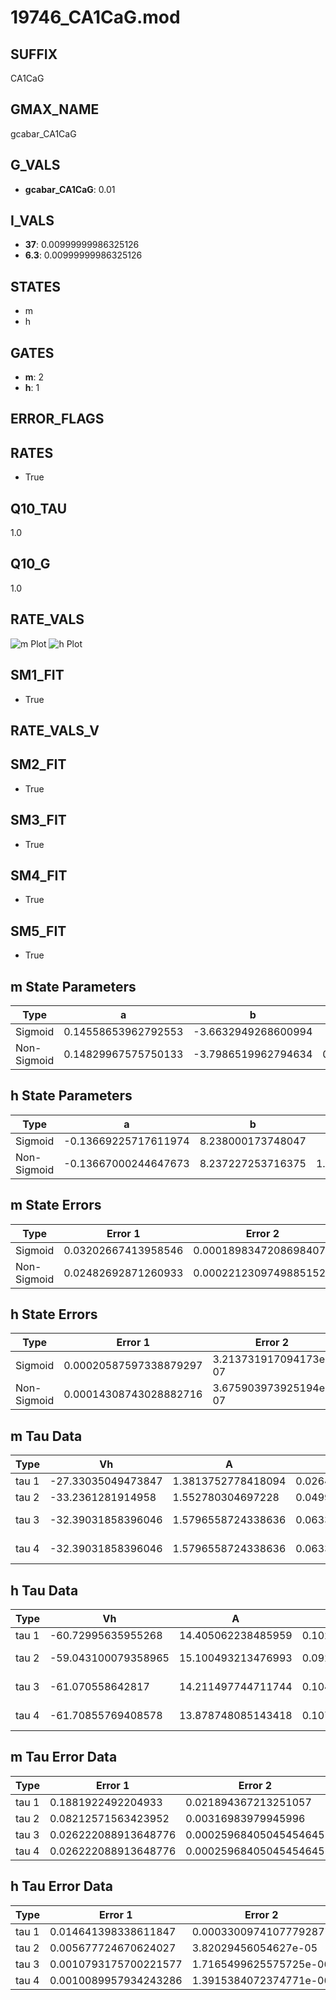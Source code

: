 # 19746_CA1CaG.mod

## SUFFIX

CA1CaG

## GMAX_NAME

gcabar_CA1CaG

## G_VALS

- **gcabar_CA1CaG**: 0.01

## I_VALS

- **37**: 0.00999999986325126
- **6.3**: 0.00999999986325126

## STATES

- m
- h

## GATES

- **m**: 2
- **h**: 1

## ERROR_FLAGS


## RATES

- True

## Q10_TAU

1.0

## Q10_G

1.0

## RATE_VALS

![m Plot](/Users/pbozelos/Dropbox/icg-Chai-Panos/supermodels/output_markdown_files/Ca/19746_CA1CaG.mod/images/m.png)
![h Plot](/Users/pbozelos/Dropbox/icg-Chai-Panos/supermodels/output_markdown_files/Ca/19746_CA1CaG.mod/images/h.png)

## SM1_FIT

- True

## RATE_VALS_V

## SM2_FIT

- True

## SM3_FIT

- True

## SM4_FIT

- True

## SM5_FIT

- True

## m State Parameters

| Type | a | b | c | d |
| --- | --- | --- | --- | --- |
| Sigmoid | 0.14558653962792553 | -3.6632949268600994 |
| Non-Sigmoid | 0.14829967575750133 | -3.7986519962794634 | 0.9930570013663982 | -0.007431003136324754 |

## h State Parameters

| Type | a | b | c | d |
| --- | --- | --- | --- | --- |
| Sigmoid | -0.13669225717611974 | 8.238000173748047 |
| Non-Sigmoid | -0.13667000244647673 | 8.237227253716375 | 1.0001193474736347 | 4.133360858008785e-05 |

## m State Errors

| Type | Error 1 | Error 2 | Error 3 |
| --- | --- | --- | --- |
| Sigmoid | 0.03202667413958546 | 0.00018983472086984076 | 0.02194285180363417 |
| Non-Sigmoid | 0.02482692871260933 | 0.00022123097498851526 | 0.0170099965767856 |

## h State Errors

| Type | Error 1 | Error 2 | Error 3 |
| --- | --- | --- | --- |
| Sigmoid | 0.00020587597338879297 | 3.213731917094173e-07 | 0.0001710039837523506 |
| Non-Sigmoid | 0.00014308743028882716 | 3.675903973925194e-07 | 0.00011885078283548824 |

## m Tau Data

| Type | Vh | A | b1 | b2 | c1 | c2 | d1 | d2 | e1 | e2 |
| --- | --- | --- | --- | --- | --- | --- | --- | --- | --- | --- |
| tau 1 | -27.33035049473847 | 1.3813752778418094 | 0.02644377076163761 | 0.06392959034797319 |
| tau 2 | -33.2361281914958 | 1.552780304697228 | 0.04994750488374821 | 0.0003987589081408491 | 0.06865348326990821 | -0.00035375342689363215 |
| tau 3 | -32.39031858396046 | 1.5796558724338636 | 0.06336651189799566 | 0.001032455805063094 | 6.971362508965926e-06 | 0.08624136590287451 | -0.0009549159444475575 | 3.92304577892361e-06 |
| tau 4 | -32.39031858396046 | 1.5796558724338636 | 0.06336651189799566 | 0.001032455805063094 | 6.971362508965926e-06 | 0.0 | 0.08624136590287451 | -0.0009549159444475575 | 3.92304577892361e-06 | 0.0 |

## h Tau Data

| Type | Vh | A | b1 | b2 | c1 | c2 | d1 | d2 | e1 | e2 |
| --- | --- | --- | --- | --- | --- | --- | --- | --- | --- | --- |
| tau 1 | -60.72995635955268 | 14.405062238485959 | 0.10209895669964116 | 0.035406800169946524 |
| tau 2 | -59.043100079358965 | 15.100493213476993 | 0.09280290008642993 | -0.00016728756900302117 | 0.04074590251600605 | -6.232800384872877e-05 |
| tau 3 | -61.070558642817 | 14.211497744711744 | 0.10432638211798476 | 0.00013914713796514858 | 1.3374557651315665e-06 | 0.03346836214738799 | 6.23804863704815e-05 | -6.20193859717932e-07 |
| tau 4 | -61.70855769408578 | 13.878748085143418 | 0.10791255300747418 | 0.00031474109048827985 | 7.236310289209068e-06 | 8.62964348292715e-08 | 0.03118176809703147 | 0.00010149566996468359 | -8.877217961313104e-07 | 6.558465876809716e-10 |

## m Tau Error Data

| Type | Error 1 | Error 2 | Error 3 |
| --- | --- | --- | --- |
| tau 1 | 0.1881922492204933 | 0.021894367213251057 | 0.08743494985539946 |
| tau 2 | 0.08212571563423952 | 0.00316983979945996 | 0.038155970068168926 |
| tau 3 | 0.026222088913648776 | 0.00025968405045454645 | 0.0121828982796335 |
| tau 4 | 0.026222088913648776 | 0.00025968405045454645 | 0.0121828982796335 |

## h Tau Error Data

| Type | Error 1 | Error 2 | Error 3 |
| --- | --- | --- | --- |
| tau 1 | 0.014641398338611847 | 0.00033009741077792877 | 0.00837314372234767 |
| tau 2 | 0.005677724670624027 | 3.82029456054627e-05 | 0.0032469852662694093 |
| tau 3 | 0.0010793175700221577 | 1.7165499625575725e-06 | 0.0006172416682372291 |
| tau 4 | 0.0010089957934243286 | 1.3915384072374771e-06 | 0.0005770259505409455 |

